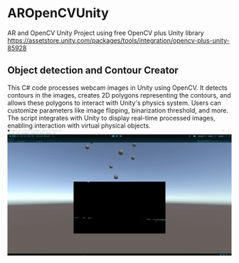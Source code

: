 # AROpenCVUnity
AR and OpenCV Unity Project using free OpenCV plus Unity library https://assetstore.unity.com/packages/tools/integration/opencv-plus-unity-85928

## Object detection and Contour Creator
This C# code processes webcam images in Unity using OpenCV. It detects contours in the images, creates 2D polygons representing the contours, and allows these polygons to interact with Unity's physics system. Users can customize parameters like image flipping, binarization threshold, and more. The script integrates with Unity to display real-time processed images, enabling interaction with virtual physical objects.
![](https://github.com/dendritaDev/AROpenCVUnity/blob/main/ObjectAndPhysicsInteractionGIF2.gif)



